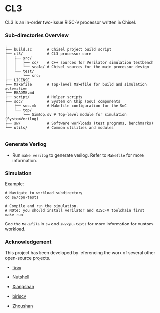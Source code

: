 # CL3

CL3 is an in-order two-issue RISC-V processor written in Chisel.

### Sub-directories Overview

```
.
├── build.sc       # Chisel project build script
├── cl3/           # CL3 processor core
│   ├── src/
│   │   ├── cc/    # C++ sources for Verilator simulation testbench
│   │   └── scala/ # Chisel sources for the main processor design
│   └── test/
│       └── src/
├── LICENSE
├── Makefile       # Top-level Makefile for build and simulation automation
├── README.md
├── script/        # Helper scripts
├── soc/           # System on Chip (SoC) components
│   ├── soc.mk     # Makefile configuration for the SoC
│   └── top/
│       └── SimTop.sv # Top-level module for simulation (SystemVerilog)
├── sw/            # Software workloads (test programs, benchmarks)
└── utils/         # Common utilities and modules


```

### Generate Verilog

- Run `make verilog` to generate verilog. Refer to `Makefile` for more information.

### Simulation

Example:

```
# Navigate to workload subdirectory
cd sw/cpu-tests

# Compile and run the simulation.
# NOte: you should install verilator and RISC-V toolchain first
make run
```

See the `Makefile` in `sw` and `sw/cpu-tests` for more information for custom workload.

### Acknowledgement

This project has been developed by referencing the work of several other open-source projects. 

-  [Ibex](https://github.com/lowRISC/ibex)

- [Nutshell](https://github.com/OSCPU/NutShell)
- [Xiangshan](https://github.com/OpenXiangShan/XiangShan)
- [biriscv](https://github.com/ultraembedded/biriscv)
- [Zhoushan](https://github.com/OSCPU-Zhoushan/Zhoushan)